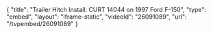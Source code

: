 {
    "title": "Trailer Hitch Install: CURT 14044 on 1997 Ford F-150",
    "type": "embed",
    "layout": "iframe-static",
    "videoId": "26091089",
    "url": "\/tvpembed\/26091089"
}